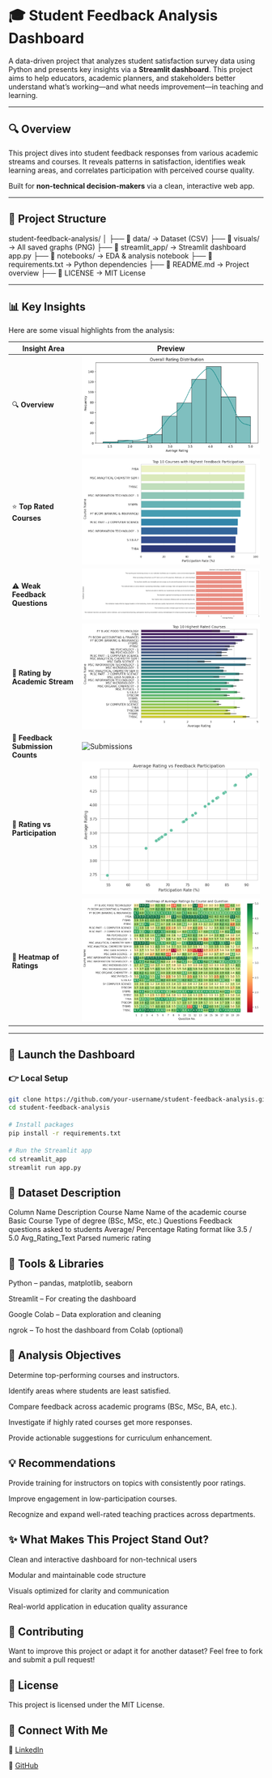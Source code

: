 # 🎓 Student Feedback Analysis Dashboard

A data-driven project that analyzes student satisfaction survey data using Python and presents key insights via a **Streamlit dashboard**. This project aims to help educators, academic planners, and stakeholders better understand what’s working—and what needs improvement—in teaching and learning.

---

## 🔍 Overview

This project dives into student feedback responses from various academic streams and courses. It reveals patterns in satisfaction, identifies weak learning areas, and correlates participation with perceived course quality.

Built for **non-technical decision-makers** via a clean, interactive web app.

---

## 📂 Project Structure
student-feedback-analysis/
│
├── 📁 data/ → Dataset (CSV)
├── 📁 visuals/ → All saved graphs (PNG)
├── 📁 streamlit_app/ → Streamlit dashboard app.py
├── 📁 notebooks/ → EDA & analysis notebook
├── 📄 requirements.txt → Python dependencies
├── 📄 README.md → Project overview
├── 📄 LICENSE → MIT License

---

## 📊 Key Insights

Here are some visual highlights from the analysis:

| Insight Area                        | Preview |
|------------------------------------|---------|
| 🔍 **Overview**                    |![Overview](visuals/overview.png) |
| ⭐ **Top Rated Courses**           | ![Top Courses](visuals/top_courses.png) |
| ⚠️ **Weak Feedback Questions**     | ![Weak Areas](visuals/weak_questions.png) |
| 🧪 **Rating by Academic Stream**   | ![Stream Ratings](visuals/course_rating.png) |
| 👥 **Feedback Submission Counts**  | ![Submissions](visuals/satisfaction_stream.png) |
| 🔁 **Rating vs Participation**     | ![Correlation](visuals/Participation_Rating.png) |
| 🧯 **Heatmap of Ratings**          | ![Heatmap](visuals/participation_correlation.png) |

---

## 🚀 Launch the Dashboard

### 👉 Local Setup

```bash
git clone https://github.com/your-username/student-feedback-analysis.git
cd student-feedback-analysis

# Install packages
pip install -r requirements.txt

# Run the Streamlit app
cd streamlit_app
streamlit run app.py
```

## 📁 Dataset Description
Column Name	Description
Course Name	Name of the academic course
Basic Course	Type of degree (BSc, MSc, etc.)
Questions	Feedback questions asked to students
Average/ Percentage	Rating format like 3.5 / 5.0
Avg_Rating_Text	Parsed numeric rating

## 💼 Tools & Libraries
Python – pandas, matplotlib, seaborn

Streamlit – For creating the dashboard

Google Colab – Data exploration and cleaning

ngrok – To host the dashboard from Colab (optional)

## 🔎 Analysis Objectives
Determine top-performing courses and instructors.

Identify areas where students are least satisfied.

Compare feedback across academic programs (BSc, MSc, BA, etc.).

Investigate if highly rated courses get more responses.

Provide actionable suggestions for curriculum enhancement.

## 💡 Recommendations
Provide training for instructors on topics with consistently poor ratings.

Improve engagement in low-participation courses.

Recognize and expand well-rated teaching practices across departments.

## ✨ What Makes This Project Stand Out?
Clean and interactive dashboard for non-technical users

Modular and maintainable code structure

Visuals optimized for clarity and communication

Real-world application in education quality assurance

## 🤝 Contributing
Want to improve this project or adapt it for another dataset? Feel free to fork and submit a pull request!

## 📜 License
This project is licensed under the MIT License.

## 🔗 Connect With Me
💼 [LinkedIn](https://www.linkedin.com/in/ritesh-verma-a6054a294/)

🐙 [GitHub](https://github.com/RUV99341)
